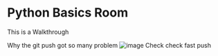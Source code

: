 # Python Basics Room

This is a Walkthrough 

Why the git push got so many problem
![image](https://github.com/user-attachments/assets/1147cfcf-126d-4737-9e70-4c43f66f1ec0)
Check check
fast push
